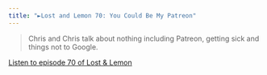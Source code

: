 ```yaml
---
title: "►Lost and Lemon 70: You Could Be My Patreon"
---
```

<blockquote><p>
  Chris and Chris talk about nothing including Patreon, getting sick and things not to Google.</p>
</blockquote>
<p><a href="https://goodstuff.fm/ll/70">Listen to episode 70 of Lost &amp; Lemon</a></p>
